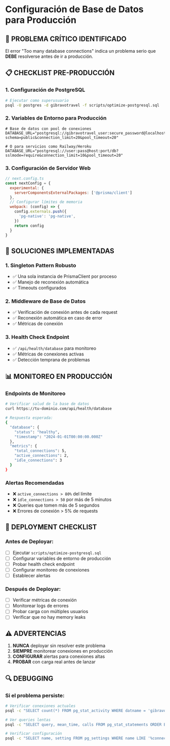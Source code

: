 # Configuración de Base de Datos para Producción

## 🚨 PROBLEMA CRÍTICO IDENTIFICADO

El error "Too many database connections" indica un problema serio que **DEBE** resolverse antes de ir a producción.

## 📋 CHECKLIST PRE-PRODUCCIÓN

### 1. Configuración de PostgreSQL
```bash
# Ejecutar como superusuario
psql -U postgres -d gibravotravel -f scripts/optimize-postgresql.sql
```

### 2. Variables de Entorno para Producción
```env
# Base de datos con pool de conexiones
DATABASE_URL="postgresql://gibravotravel_user:secure_password@localhost:5432/gibravotravel?schema=public&connection_limit=20&pool_timeout=20"

# O para servicios como Railway/Heroku
DATABASE_URL="postgresql://user:pass@host:port/db?sslmode=require&connection_limit=10&pool_timeout=20"
```

### 3. Configuración de Servidor Web
```javascript
// next.config.ts
const nextConfig = {
  experimental: {
    serverComponentsExternalPackages: ['@prisma/client']
  },
  // Configurar límites de memoria
  webpack: (config) => {
    config.externals.push({
      'pg-native': 'pg-native',
    })
    return config
  }
}
```

## 🔧 SOLUCIONES IMPLEMENTADAS

### 1. Singleton Pattern Robusto
- ✅ Una sola instancia de PrismaClient por proceso
- ✅ Manejo de reconexión automática
- ✅ Timeouts configurados

### 2. Middleware de Base de Datos
- ✅ Verificación de conexión antes de cada request
- ✅ Reconexión automática en caso de error
- ✅ Métricas de conexión

### 3. Health Check Endpoint
- ✅ `/api/health/database` para monitoreo
- ✅ Métricas de conexiones activas
- ✅ Detección temprana de problemas

## 📊 MONITOREO EN PRODUCCIÓN

### Endpoints de Monitoreo
```bash
# Verificar salud de la base de datos
curl https://tu-dominio.com/api/health/database

# Respuesta esperada:
{
  "database": {
    "status": "healthy",
    "timestamp": "2024-01-01T00:00:00.000Z"
  },
  "metrics": {
    "total_connections": 5,
    "active_connections": 2,
    "idle_connections": 3
  }
}
```

### Alertas Recomendadas
- ❌ `active_connections > 80%` del límite
- ❌ `idle_connections > 50` por más de 5 minutos
- ❌ Queries que tomen más de 5 segundos
- ❌ Errores de conexión > 5% de requests

## 🚀 DEPLOYMENT CHECKLIST

### Antes de Deployar:
- [ ] Ejecutar `scripts/optimize-postgresql.sql`
- [ ] Configurar variables de entorno de producción
- [ ] Probar health check endpoint
- [ ] Configurar monitoreo de conexiones
- [ ] Establecer alertas

### Después de Deployar:
- [ ] Verificar métricas de conexión
- [ ] Monitorear logs de errores
- [ ] Probar carga con múltiples usuarios
- [ ] Verificar que no hay memory leaks

## ⚠️ ADVERTENCIAS

1. **NUNCA** deployar sin resolver este problema
2. **SIEMPRE** monitorear conexiones en producción
3. **CONFIGURAR** alertas para conexiones altas
4. **PROBAR** con carga real antes de lanzar

## 🔍 DEBUGGING

### Si el problema persiste:
```bash
# Verificar conexiones actuales
psql -c "SELECT count(*) FROM pg_stat_activity WHERE datname = 'gibravotravel';"

# Ver queries lentas
psql -c "SELECT query, mean_time, calls FROM pg_stat_statements ORDER BY mean_time DESC LIMIT 10;"

# Verificar configuración
psql -c "SELECT name, setting FROM pg_settings WHERE name LIKE '%connection%';"
```
